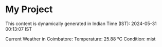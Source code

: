 # My Project

This content is dynamically generated in Indian Time (IST): 2024-05-31 00:13:07 IST


Current Weather in Coimbatore:
Temperature: 25.88 °C
Condition: mist

